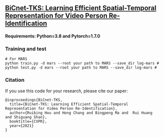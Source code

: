 ## [BiCnet-TKS: Learning Efficient Spatial-Temporal Representation for Video Person Re-Identification](https://arxiv.org/abs/2104.14783)

#### Requirements: Python=3.8 and Pytorch=1.7.0

### Training and test

```Shell
# For MARS
python train.py -d mars --root your path to MARS --save_dir log-mars #
python test.py -d mars --root your path to MARS --save_dir log-mars #
  ```
  

### Citation

If you use this code for your research, please cite our paper:
```
@inproceedings{BiCnet-TKS,
  title={BiCnet-TKS: Learning Efficient Spatial-Temporal Representation for Video Person Re-Identification},
  author={Ruibing Hou and Hong Chang and Bingpeng Ma and  Rui Huang and Shiguang Shan},
  booktitle={CVPR},
  year={2021}
}
```
